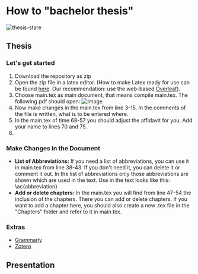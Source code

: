 # How to "bachelor thesis"
![thesis-stare](https://user-images.githubusercontent.com/43642275/231375432-02bbe973-9097-4598-b1f4-0722e1b2f20d.gif)


## Thesis

### Let's get started
1. Download the repository as zip
2. Open the zip file in a latex editor. (How to make Latex ready for use can be found [here](https://www.wwu.edu/faculty/curgus/Courses/LaTeX/Getting_Started_with_LaTeX.html). Our recommendation: use the web-based [Overleaf](https://www.overleaf.com/latex/templates/bachelorthesis-hshl/bydmpbhxfqgq)).
3. Choose main.tex as main document, that means compile main.tex. The following pdf should open:
![image](https://user-images.githubusercontent.com/43642275/231692705-7359fac9-0975-472b-873a-22be89630f31.png)
4. Now make changes in the main.tex from line 3-15. In the comments of the file is written, what is to be entered where.
5. In the main.tex of time 68-57 you should adjust the affidavit for you. Add your name to lines 70 and 75.
6. 


### Make Changes in the Document
- **List of Abbreviations:** If you need a list of abbreviations, you can use it in main.tex from line 38-43. If you don't need it, you can delete it or comment it out.
In the list of abbreviations only those abbreviations are shown which are used in the text. Use in the text looks like this: \ac{abbreviation}
- **Add or delete chapters:** In the main.tex you will find from line 47-54 the inclusion of the chapters. There you can add or delete chapters. If you want to add a chapter here, you should also create a new .tex file in the "Chapters" folder and refer to it in main.tex.

### Extras
- [Grammarly](https://app.grammarly.com/)
- [Zotero](https://www.zotero.org/)
## Presentation

